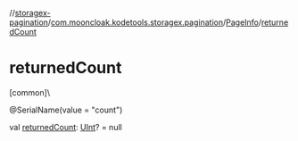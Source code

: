 //[storagex-pagination](../../../index.md)/[com.mooncloak.kodetools.storagex.pagination](../index.md)/[PageInfo](index.md)/[returnedCount](returned-count.md)

# returnedCount

[common]\

@SerialName(value = &quot;count&quot;)

val [returnedCount](returned-count.md): [UInt](https://kotlinlang.org/api/latest/jvm/stdlib/kotlin/-u-int/index.html)? = null
